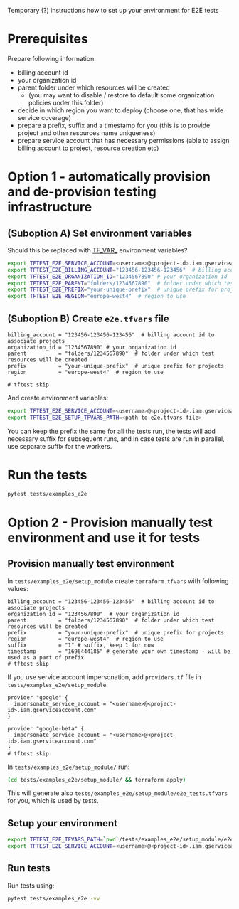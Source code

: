 Temporary (?) instructions how to set up your environment for E2E tests

# Prerequisites
Prepare following information:
* billing account id
* your organization id
* parent folder under which resources will be created
  * (you may want to disable / restore to default some organization policies under this folder) 
* decide in which region you want to deploy (choose one, that has wide service coverage)
* prepare a prefix, suffix and a timestamp for you (this is to provide project and other resources name uniqueness)
* prepare service account that has necessary permissions (able to assign billing account to project, resource creation etc)

# Option 1 - automatically provision and de-provision testing infrastructure
## (Suboption A) Set environment variables
Should this be replaced with [TF_VAR_](https://developer.hashicorp.com/terraform/language/values/variables#environment-variables) environment variables?
```bash
export TFTEST_E2E_SERVICE_ACCOUNT=<username>@<project-id>.iam.gserviceaccount.com  # set if you want to use service account impersonation
export TFTEST_E2E_BILLING_ACCOUNT="123456-123456-123456"  # billing account id to associate projects
export TFTEST_E2E_ORGANIZATION_ID="1234567890" # your organization id
export TFTEST_E2E_PARENT="folders/1234567890"  # folder under which test resources will be created
export TFTEST_E2E_PREFIX="your-unique-prefix"  # unique prefix for projects
export TFTEST_E2E_REGION="europe-west4"  # region to use
```

## (Suboption B) Create `e2e.tfvars` file
```hcl
billing_account = "123456-123456-123456"  # billing account id to associate projects
organization_id = "1234567890" # your organization id
parent          = "folders/1234567890"  # folder under which test resources will be created
prefix          = "your-unique-prefix"  # unique prefix for projects
region          = "europe-west4"  # region to use

# tftest skip
```

And create environment variables:
```bash
export TFTEST_E2E_SERVICE_ACCOUNT=<username>@<project-id>.iam.gserviceaccount.com  # set if you want to use service account impersonation
export TFTEST_E2E_SETUP_TFVARS_PATH=<path to e2e.tfvars file>
```


You can keep the prefix the same for all the tests run, the tests will add necessary suffix for subsequent runs, and in case tests are run in parallel, use separate suffix for the workers.
# Run the tests
```bash
pytest tests/examples_e2e
```

# Option 2 - Provision manually test environment and use it for tests
## Provision manually test environment
In `tests/examples_e2e/setup_module` create `terraform.tfvars` with following values:
```hcl
billing_account = "123456-123456-123456"  # billing account id to associate projects
organization_id = "1234567890"  # your organization id
parent          = "folders/1234567890"  # folder under which test resources will be created
prefix          = "your-unique-prefix"  # unique prefix for projects
region          = "europe-west4"  # region to use
suffix          = "1" # suffix, keep 1 for now
timestamp       = "1696444185" # generate your own timestamp - will be used as a part of prefix
# tftest skip
```

If you use service account impersonation, add `providers.tf` file in `tests/examples_e2e/setup_module`:
```hcl
provider "google" {
  impersonate_service_account = "<username>@<project-id>.iam.gserviceaccount.com"
}

provider "google-beta" {
  impersonate_service_account = "<username>@<project-id>.iam.gserviceaccount.com"
}
# tftest skip
```

In `tests/examples_e2e/setup_module/` run:
```bash
(cd tests/examples_e2e/setup_module/ && terraform apply)
```

This will generate also `tests/examples_e2e/setup_module/e2e_tests.tfvars` for you, which is used by tests.

## Setup your environment
```bash
export TFTEST_E2E_TFVARS_PATH=`pwd`/tests/examples_e2e/setup_module/e2e_tests.tfvars  # generated above
export TFTEST_E2E_SERVICE_ACCOUNT=<username>@<project-id>.iam.gserviceaccount.com  # your service account e-mail to use
```

## Run tests
Run tests using:
```bash
pytest tests/examples_e2e -vv
```
